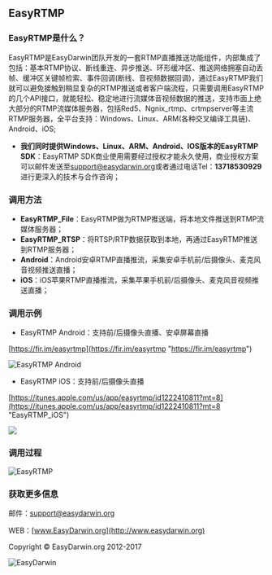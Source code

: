 ## EasyRTMP ##

### **EasyRTMP**是什么？ ###

EasyRTMP是EasyDarwin团队开发的一套RTMP直播推送功能组件，内部集成了包括：基本RTMP协议、断线重连、异步推送、环形缓冲区、推送网络拥塞自动丢帧、缓冲区关键帧检索、事件回调(断线、音视频数据回调)，通过EasyRTMP我们就可以避免接触到稍显复杂的RTMP推送或者客户端流程，只需要调用EasyRTMP的几个API接口，就能轻松、稳定地进行流媒体音视频数据的推送，支持市面上绝大部分的RTMP流媒体服务器，包括Red5、Ngnix_rtmp、crtmpserver等主流RTMP服务器，全平台支持：Windows、Linux、ARM(各种交叉编译工具链)、Android、iOS;

- **我们同时提供Windows、Linux、ARM、Android、IOS版本的EasyRTMP SDK**：EasyRTMP SDK商业使用需要经过授权才能永久使用，商业授权方案可以邮件发送至[support@easydarwin.org](mailto:support@easydarwin.org "EasyDarwin support mail")或者通过电话Tel：**13718530929** 进行更深入的技术与合作咨询；

### 调用方法 ###

- **EasyRTMP_File**：EasyRTMP做为RTMP推送端，将本地文件推送到RTMP流媒体服务器；
- **EasyRTMP_RTSP**：将RTSP/RTP数据获取到本地，再通过EasyRTMP推送到RTMP服务器；
- **Android**：Android安卓RTMP直播推流，采集安卓手机前/后摄像头、麦克风音视频推送直播；
- **iOS**：iOS苹果RTMP直播推流，采集苹果手机前/后摄像头、麦克风音视频推送直播；

### 调用示例 ###

- EasyRTMP Android：支持前/后摄像头直播、安卓屏幕直播

[https://fir.im/easyrtmp](https://fir.im/easyrtmp "https://fir.im/easyrtmp")

![EasyRTMP Android](http://www.easydarwin.org/github/images/easyrtmpfirim20170205.png)

- EasyRTMP iOS：支持前/后摄像头直播

[https://itunes.apple.com/us/app/easyrtmp/id1222410811?mt=8](https://itunes.apple.com/us/app/easyrtmp/id1222410811?mt=8 "EasyRTMP_iOS")

![](http://www.easydarwin.org/github/images/easyrtmpios20170409.png)

### 调用过程 ###
![EasyRTMP](http://www.easydarwin.org/skin/easydarwin/images/easyrtmp20161101.png)


### 获取更多信息 ###

邮件：[support@easydarwin.org](mailto:support@easydarwin.org) 

WEB：[www.EasyDarwin.org](http://www.easydarwin.org)

Copyright &copy; EasyDarwin.org 2012-2017

![EasyDarwin](http://www.easydarwin.org/skin/easydarwin/images/wx_qrcode.jpg)
